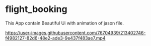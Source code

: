 # flight_booking

This App contain Beautiful Ui with animation  of jason file. 

https://user-images.githubusercontent.com/76704939/213402746-f4982127-82d6-48e2-ade3-9e437f483ae7.mp4



